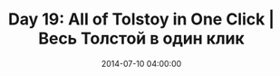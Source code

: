 ---
permalink: /jekyll/update/2014/07/10/day19
redirect_to: http://arounddh.elotroalex.com/jekyll/update/2014/07/10/day19
layout: base_redirect
title:  "Day 19: All of Tolstoy in One Click | Весь Толстой в один клик"
date:   2014-07-10 04:00:00
categories: jekyll update
---